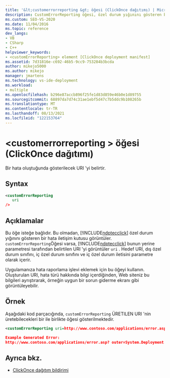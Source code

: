 ```yaml
---
title: '&lt;customerrorreporting &gt; öğesi (ClickOnce dağıtımı) | Microsoft Docs'
description: CustomErrorReporting öğesi, özel durum yığınını gösteren bir hata iletişim kutusu yerine bir hata oluştuğunda gösterilecek URI 'yi belirtir.
ms.custom: SEO-VS-2020
ms.date: 11/04/2016
ms.topic: reference
dev_langs:
- VB
- CSharp
- C++
helpviewer_keywords:
- <customErrorReporting> element [ClickOnce deployment manifest]
ms.assetid: 7d31816e-c692-46b5-9cc9-753284b3bcda
author: mikejo5000
ms.author: mikejo
manager: jmartens
ms.technology: vs-ide-deployment
ms.workload:
- multiple
ms.openlocfilehash: b296e87accb896f25fe1d83d859e46b0e1d89755
ms.sourcegitcommit: 68897da7d74c31ae1ebf5d47c7b5ddc9b108265b
ms.translationtype: MT
ms.contentlocale: tr-TR
ms.lasthandoff: 08/13/2021
ms.locfileid: "122153764"
---
```

# <a name="ltcustomerrorreportinggt-element-clickonce-deployment"></a>&lt;customerrorreporting &gt; öğesi (ClickOnce dağıtımı)
Bir hata oluştuğunda gösterilecek URI 'yi belirtir.

## <a name="syntax"></a>Syntax

```xml
<customErrorReporting
   uri
/>
```

## <a name="remarks"></a>Açıklamalar
 Bu öğe isteğe bağlıdır. Bu olmadan, [!INCLUDE[ndptecclick](../deployment/includes/ndptecclick_md.md)] özel durum yığınını gösteren bir hata iletişim kutusu görüntüler. `customErrorReporting`Öğesi varsa, [!INCLUDE[ndptecclick](../deployment/includes/ndptecclick_md.md)] bunun yerine parametresi tarafından belirtilen URI 'yi görüntüler `uri` . Hedef URI, dış özel durum sınıfını, iç özel durum sınıfını ve iç özel durum iletisini parametre olarak içerir.

 Uygulamanıza hata raporlama işlevi eklemek için bu öğeyi kullanın. Oluşturulan URI, hata türü hakkında bilgi içerdiğinden, Web siteniz bu bilgileri ayrıştırarak, örneğin uygun bir sorun giderme ekranı gibi görüntüleyebilir.

## <a name="example"></a>Örnek
 Aşağıdaki kod parçacığında, `customErrorReporting` ÜRETILEN URI 'nin üretebilecekleri bir ile birlikte öğesi gösterilmektedir.

```xml
<customErrorReporting uri=http://www.contoso.com/applications/error.asp />

Example Generated Error:
http://www.contoso.com/applications/error.asp? outer=System.Deployment.Application.InvalidDeploymentException&&inner=System.Deployment.Application.InvalidDeploymentException&&msg=The%20application%20manifest%20is%20signed,%20but%20the%20deployment%20manifest%20is%20unsigned.%20Both%20manifests%20must%20be%20either%20signed%20or%20unsigned.
```

## <a name="see-also"></a>Ayrıca bkz.
- [ClickOnce dağıtım bildirimi](../deployment/clickonce-deployment-manifest.md)